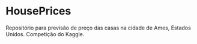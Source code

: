 # HousePrices
Repositório para previsão de preço das casas na cidade de Ames, Estados Unidos. Competição do Kaggle.
